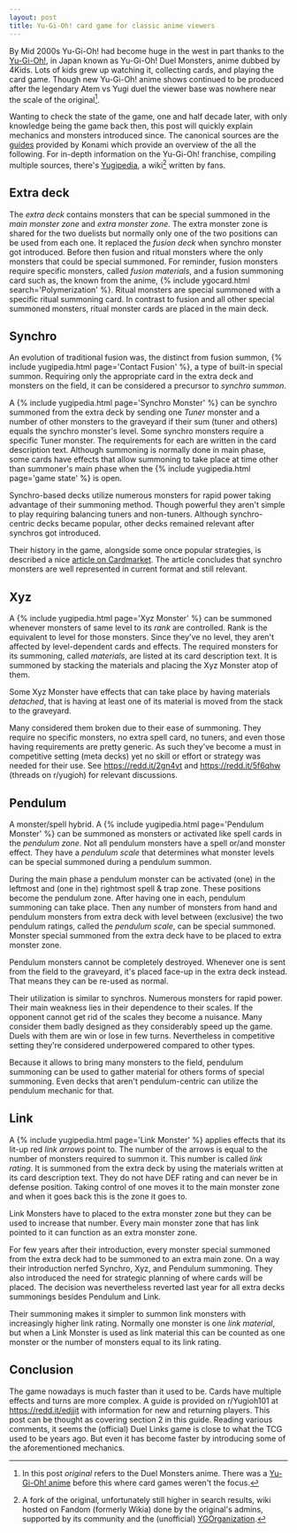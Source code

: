 ```yaml
---
layout: post
title: Yu-Gi-Oh! card game for classic anime viewers
---
```


By Mid 2000s  Yu-Gi-Oh!  had become huge  in the west in  part thanks to
the [Yu-Gi-Oh!][yp-anime],  in Japan known as  Yu-Gi-Oh!  Duel Monsters,
anime dubbed  by 4Kids.  Lots  of kids  grew up watching  it, collecting
cards, and  playing the  card game.  Though  new Yu-Gi-Oh!   anime shows
continued  to be  produced after  the legendary  Atem vs  Yugi duel  the
viewer base was nowhere near the scale of the original[^o].

Wanting to check the state of the  game, one and half decade later, with
only knowledge being the game back  then, this post will quickly explain
mechanics and monsters introduced since.   The canonical sources are the
[guides][ygo-rb] provided by Konami which provide an overview of the all
the following.   For in-depth  information on the  Yu-Gi-Oh!  franchise,
compiling multiple  sources, there's [Yugipedia], a  wiki[^w] written by
fans.

## Extra deck

The _extra deck_  contains monsters that can be special  summoned in the
_main monster zone_ and _extra monster zone_.  The extra monster zone is
shared for the  two duelists but normally only one  of the two positions
can be used  from each one.  It replaced the  _fusion deck_ when synchro
monster got  introduced.  Before then  fusion and ritual  monsters where
the only monsters that could  be special summoned.  For reminder, fusion
monsters  require specific  monsters, called  _fusion materials_,  and a
fusion summoning  card such  as, the  known from  the anime,  {% include
ygocard.html  search='Polymerization' %}.   Ritual monsters  are special
summoned with a  specific ritual summoning card.  In  contrast to fusion
and all other special summoned monsters, ritual monster cards are placed
in the main deck.

## Synchro

An evolution of traditional fusion was, the distinct from fusion summon,
{% include yugipedia.html  page='Contact Fusion' %}, a  type of built-in
special summon.  Requiring  only the appropriate card in  the extra deck
and monsters on the field, it  can be considered a precursor to _synchro
summon_.

A {%  include yugipedia.html  page='Synchro Monster'  %} can  be synchro
summoned from the extra deck by sending one _Tuner_ monster and a number
of  other monsters  to the  graveyard if  their sum  (tuner and  others)
equals the  synchro monster's  level.  Some  synchro monsters  require a
specific Tuner  monster.  The requirements  for each are written  in the
card  description text.   Although summoning  is normally  done in  main
phase, some  cards have effects  that allow  summoning to take  place at
time other than summoner's main phase when the {% include yugipedia.html
page='game state' %} is open.

Synchro-based  decks utilize  numerous monsters  for rapid  power taking
advantage of their summoning method.  Though powerful they aren't simple
to   play  requiring   balancing   tuners   and  non-tuners.    Although
synchro-centric  decks became  popular,  other  decks remained  relevant
after synchros got introduced.

Their history  in the game,  alongside some once popular  strategies, is
described a nice [article  on Cardmarket][cm-sm].  The article concludes
that synchro monsters  are well represented in current  format and still
relevant.

## Xyz

A  {%  include yugipedia.html  page='Xyz  Monster'  %} can  be  summoned
whenever monsters of  same level to its _rank_ are  controlled.  Rank is
the equivalent  to level  for those monsters.   Since they've  no level,
they aren't affected by level-dependent cards and effects.  The required
monsters for its  summoning, called _materials_, are listed  at its card
description text. It  is summoned by stacking the  materials and placing
the Xyz Monster atop of them.

Some Xyz  Monster have effects that  can take place by  having materials
_detached_, that  is having at least  one of its material  is moved from
the stack to the graveyard.

Many  considered them  broken  due  to their  ease  of summoning.   They
require no specific  monsters, no extra spell card, no  tuners, and even
those having requirements are pretty  generic.  As such they've become a
must  in competitive  setting (meta  decks) yet  no skill  or effort  or
strategy  was needed  for  their use.  See <https://redd.it/2gn4vt>  and
<https://redd.it/5f6qhw> (threads on r/yugioh) for relevant discussions.

## Pendulum

A  monster/spell hybrid.   A  {%  include yugipedia.html  page='Pendulum
 Monster' %} can  be summoned as monsters or activated  like spell cards
 in the _pendulum zone_.  Not all  pendulum monsters have a spell or/and
 monster  effect.  They  have a  _pendulum scale_  that determines  what
 monster levels can be special summoned during a pendulum summon.

During the main  phase a pendulum monster can be  activated (one) in the
leftmost and (one in the) rightmost  spell & trap zone.  These positions
become the pendulum zone.  After  having one in each, pendulum summoning
can take  place.  Then  any number  of monsters  from hand  and pendulum
monsters from extra deck with level between (exclusive) the two pendulum
ratings, called the  _pendulum scale_, can be  special summoned. Monster
special summoned from the extra deck  have to be placed to extra monster
zone.

Pendulum monsters cannot be completely  destroyed.  Whenever one is sent
from the field  to the graveyard, it's placed face-up  in the extra deck
instead. That means they can be re-used as normal.

Their utilization  is similar to  synchros. Numerous monsters  for rapid
power.  Their  main weakness lies  in their dependence to  their scales.
If the  opponent cannot get  rid of the  scales they become  a nuisance.
Many  consider them  badly designed  as they  considerably speed  up the
game. Duels  with them are  win or lose  in few turns.   Nevertheless in
competitive setting  they're considered  underpowered compared  to other
types.

Because  it  allows  to  bring  many monsters  to  the  field,  pendulum
summoning can  be used to  gather material  for others forms  of special
summoning.   Even decks  that  aren't pendulum-centric  can utilize  the
pendulum mechanic for that.

## Link

A {% include yugipedia.html page='Link  Monster' %} applies effects that
its lit-up  red _link  arrows_ point  to.  The number  of the  arrows is
equal to the  number of monsters required to summon  it.  This number is
called _link rating_.   It is summoned from the extra  deck by using the
materials written  at its card description  text.  They do not  have DEF
rating and can never be in defense position. Taking control of one moves
it to the  main monster zone and when  it goes back this is  the zone it
goes to.

Link Monsters have to  placed to the extra monster zone  but they can be
used to  increase that number.   Every main  monster zone that  has link
pointed to it can function as an extra monster zone.

For few years  after their introduction, every  monster special summoned
from the extra deck  had to be summoned to an extra main  zone. On a way
their  introduction nerfed  Synchro, Xyz,  and Pendulum  summoning. They
also introduced the  need for strategic planning of where  cards will be
placed. The decision  was nevertheless reverted last year  for all extra
decks summonings besides Pendulum and Link.

Their  summoning  makes   it  simpler  to  summon   link  monsters  with
increasingly  higher link  rating.  Normally  one monster  is one  _link
material_, but when a Link Monster is  used as link material this can be
counted  as one  monster or  the number  of monsters  equal to  its link
rating.

## Conclusion

The  game nowadays  is  much faster  than  it used  to  be.  Cards  have
multiple effects  and turns  are more  complex. A  guide is  provided on
r/Yugioh101  at  https://redd.it/edjjit  with information  for  new  and
returning players.   This post can be  thought as covering section  2 in
this guide. Reading various comments, it seems the (official) Duel Links
game is  close to what  the TCG used  to be years  ago. But even  it has
become faster by introducing some of the aforementioned mechanics.

[^o]:
    In this  post _original_ refers  to the Duel Monsters  anime.  There
    was  a  [Yu-Gi-Oh!  anime][yp-toei]  before this  where  card  games
    weren't the focus.

[^w]:
    A  fork  of  the  original, unfortunately  still  higher  in  search
    results,  wiki  hosted  on  Fandom  (formerly  Wikia)  done  by  the
    original's admins,  supported by its community  and the (unofficial)
    [YGOrganization].

[yp-anime]: https://yugipedia.com/wiki/Yu-Gi-Oh!_(anime)
[ygo-rb]: https://www.yugioh-card.com/en/rulebook/
[Yugipedia]: https://yugipedia.com/wiki/Yugipedia
[cm-sm]: https://www.cardmarket.com/en/YuGiOh/Insight/Articles/History-of-the-Synchro-Mechanic
[yp-toei]: https://yugipedia.com/wiki/Yu-Gi-Oh!_(Toei_anime)
[YGOrganization]: https://ygorganization.com
